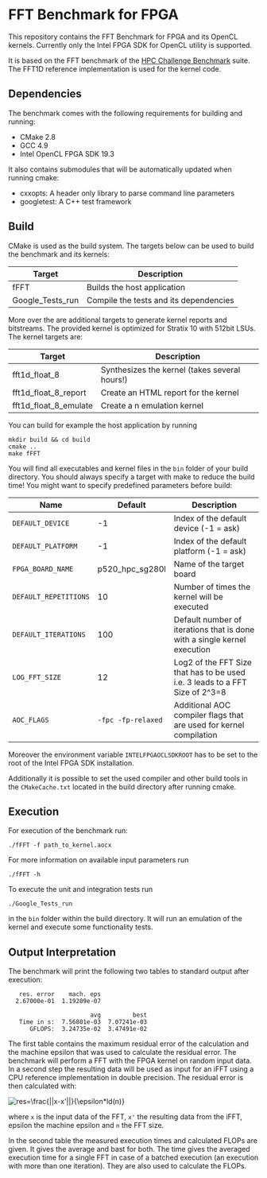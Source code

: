 # FFT Benchmark for FPGA

This repository contains the FFT Benchmark for FPGA and its OpenCL kernels.
Currently only the  Intel FPGA SDK for OpenCL utility is supported.

It is based on the FFT benchmark of the [HPC Challenge Benchmark](https://icl.utk.edu/hpcc/) suite.
The FFT1D reference implementation is used for the kernel code.

## Dependencies

The benchmark comes with the following requirements for building and running:

- CMake 2.8
- GCC 4.9
- Intel OpenCL FPGA SDK 19.3

It also contains submodules that will be automatically updated when running cmake:

- cxxopts: A header only library to parse command line parameters
- googletest: A C++ test framework

## Build

CMake is used as the build system.
The targets below can be used to build the benchmark and its kernels:

 |  Target  | Description                                    |
 | -------- | ---------------------------------------------- |
 | fFFT     | Builds the host application                    |
 | Google_Tests_run| Compile the tests and its dependencies  |
 
 More over the are additional targets to generate kernel reports and bitstreams.
 The provided kernel is optimized for Stratix 10 with 512bit LSUs.
 The kernel targets are:
 
  |  Target  | Description                                    |
  | -------- | ---------------------------------------------- |
  | fft1d_float_8          | Synthesizes the kernel (takes several hours!)  |
  | fft1d_float_8_report   | Create an HTML report for the kernel    |
  | fft1d_float_8_emulate  | Create a n emulation kernel             |
  
 
 You can build for example the host application by running
 
    mkdir build && cd build
    cmake ..
    make fFFT

You will find all executables and kernel files in the `bin`
folder of your build directory.
You should always specify a target with make to reduce the build time!
You might want to specify predefined parameters before build:

Name             | Default     | Description                          |
---------------- |-------------|--------------------------------------|
`DEFAULT_DEVICE` | -1          | Index of the default device (-1 = ask) |
`DEFAULT_PLATFORM`| -1          | Index of the default platform (-1 = ask) |
`FPGA_BOARD_NAME`| p520_hpc_sg280l | Name of the target board |
`DEFAULT_REPETITIONS`| 10          | Number of times the kernel will be executed |
`DEFAULT_ITERATIONS`| 100          | Default number of iterations that is done with a single kernel execution|
`LOG_FFT_SIZE`   | 12          | Log2 of the FFT Size that has to be used i.e. 3 leads to a FFT Size of 2^3=8|
`AOC_FLAGS`| `-fpc -fp-relaxed` | Additional AOC compiler flags that are used for kernel compilation |

Moreover the environment variable `INTELFPGAOCLSDKROOT` has to be set to the root
of the Intel FPGA SDK installation.

Additionally it is possible to set the used compiler and other build tools 
in the `CMakeCache.txt` located in the build directory after running cmake.



## Execution

For execution of the benchmark run:

    ./fFFT -f path_to_kernel.aocx
    
For more information on available input parameters run

    ./fFFT -h
    
To execute the unit and integration tests run

    ./Google_Tests_run
    
in the `bin` folder within the build directory.
It will run an emulation of the kernel and execute some functionality tests.

## Output Interpretation

The benchmark will print the following two tables to standard output after execution:

       res. error    mach. eps
      2.67000e-01  1.19209e-07
    
                           avg         best
       Time in s:  7.56801e-03  7.07241e-03
          GFLOPS:  3.24735e-02  3.47491e-02
          
The first table contains the maximum residual error of the calculation and the
machine epsilon that was used to calculate the residual error.
The benchmark will perform a FFT with the FPGA kernel on random input data.
In a second step the resulting data will be used as input for an iFFT using a CPU
reference implementation in double precision.
The residual error is then calculated with:

![res=\frac{||x-x'||}{\epsilon*ld(n)}](https://latex.codecogs.com/gif.latex?res=\frac{||x-x'||}{\epsilon*ld(n)})

where `x` is the input data of the FFT, `x'` the resulting data from the iFFT, epsilon the machine epsilon and `n` the FFT size.

In the second table the measured execution times and calculated FLOPs are given.
It gives the average and bast for both.
The time gives the averaged execution time for a single FFT in case of a batched execution (an execution with more than one iteration).
They are also used to calculate the FLOPs.
